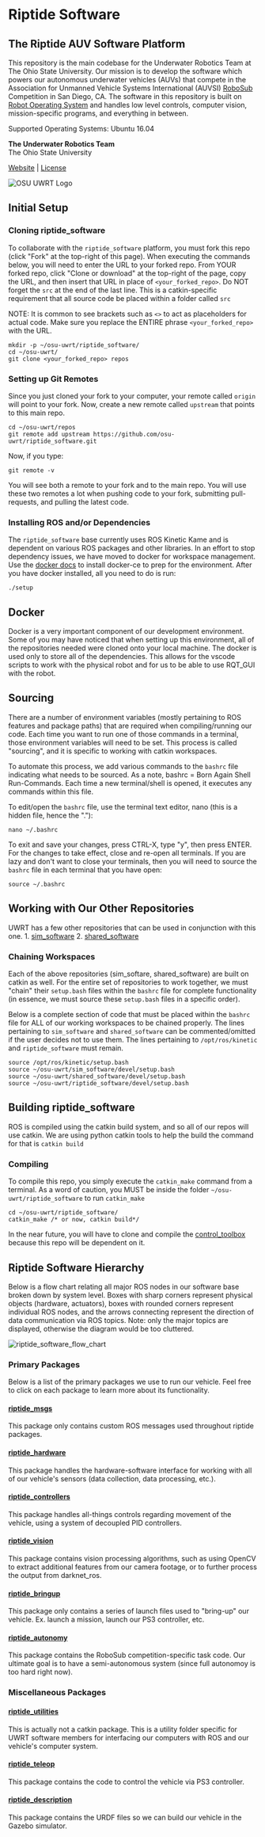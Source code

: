 # Riptide Software

## The Riptide AUV Software Platform

This repository is the main codebase for the Underwater Robotics Team at The Ohio State University. Our mission is to develop the software which powers our autonomous underwater vehicles \(AUVs\) that compete in the Association for Unmanned Vehicle Systems International \(AUVSI\) [RoboSub](https://robonation.org/programs/robosub/) Competition in San Diego, CA. The software in this repository is built on [Robot Operating System](http://www.ros.org/) and handles low level controls, computer vision, mission-specific programs, and everything in between.

Supported Operating Systems: Ubuntu 16.04

**The Underwater Robotics Team**  
The Ohio State University

[Website](http://uwrt.club/) \| [License](https://github.com/osu-uwrt/riptide_software/tree/fac98cfa750df74dbb107f83064c3767e6346cc4/LICENSE/README.md)

![OSU UWRT Logo](.gitbook/assets/uwrt_logo_small.png)

## Initial Setup

### Cloning riptide\_software

To collaborate with the `riptide_software` platform, you must fork this repo \(click "Fork" at the top-right of this page\). When executing the commands below, you will need to enter the URL to your forked repo. From YOUR forked repo, click "Clone or download" at the top-right of the page, copy the URL, and then insert that URL in place of `<your_forked_repo>`. Do NOT forget the `src` at the end of the last line. This is a catkin-specific requirement that all source code be placed within a folder called `src`

NOTE: It is common to see brackets such as `<>` to act as placeholders for actual code. Make sure you replace the ENTIRE phrase `<your_forked_repo>` with the URL.

```text
mkdir -p ~/osu-uwrt/riptide_software/
cd ~/osu-uwrt/
git clone <your_forked_repo> repos
```

### Setting up Git Remotes

Since you just cloned your fork to your computer, your remote called `origin` will point to your fork. Now, create a new remote called `upstream` that points to this main repo.

```text
cd ~/osu-uwrt/repos
git remote add upstream https://github.com/osu-uwrt/riptide_software.git
```

Now, if you type:

```text
git remote -v
```

You will see both a remote to your fork and to the main repo. You will use these two remotes a lot when pushing code to your fork, submitting pull-requests, and pulling the latest code.

### Installing ROS and/or Dependencies

The `riptide_software` base currently uses ROS Kinetic Kame and is dependent on various ROS packages and other libraries. In an effort to stop dependency issues,
we have moved to docker for workspace management. Use the [docker docs](https://docs.docker.com/install/linux/docker-ce/ubuntu/) to install docker-ce to prep for the environment. After you have docker installed, all you need to do is run:
```
./setup

```

## Docker

Docker is a very important component of our development environment. Some of you may have noticed that when setting up this environment, all of the repositories needed were cloned onto your local machine. The docker is used only to store all of the dependencies. This allows for the vscode scripts to work with the physical robot and for us to be able to use RQT_GUI with the robot.

## Sourcing

There are a number of environment variables \(mostly pertaining to ROS features and package paths\) that are required when compiling/running our code. Each time you want to run one of those commands in a terminal, those environment variables will need to be set. This process is called "sourcing", and it is specific to working with catkin workspaces.

To automate this process, we add various commands to the `bashrc` file indicating what needs to be sourced. As a note, bashrc = Born Again Shell Run-Commands. Each time a new terminal/shell is opened, it executes any commands within this file.

To edit/open the `bashrc` file, use the terminal text editor, nano \(this is a hidden file, hence the "."\):

```text
nano ~/.bashrc
```

To exit and save your changes, press CTRL-X, type "y", then press ENTER. For the changes to take effect, close and re-open all terminals. If you are lazy and don't want to close your terminals, then you will need to source the `bashrc` file in each terminal that you have open:

```text
source ~/.bashrc
```

## Working with Our Other Repositories

UWRT has a few other repositories that can be used in conjunction with this one. 1. [sim\_software](https://github.com/osu-uwrt/sim_software) 2. [shared\_software](https://github.com/osu-uwrt/shared_software)

### Chaining Workspaces

Each of the above repositories \(sim\_softare, shared\_software\) are built on catkin as well. For the entire set of repositories to work together, we must "chain" their `setup.bash` files within the `bashrc` file for complete functionality \(in essence, we must source these `setup.bash` files in a specific order\).

Below is a complete section of code that must be placed within the `bashrc` file for ALL of our working workspaces to be chained properly. The lines pertaining to `sim_software` and `shared_software` can be commented/omitted if the user decides not to use them. The lines pertaining to `/opt/ros/kinetic` and `riptide_software` must remain.

```text
source /opt/ros/kinetic/setup.bash
source ~/osu-uwrt/sim_software/devel/setup.bash
source ~/osu-uwrt/shared_software/devel/setup.bash
source ~/osu-uwrt/riptide_software/devel/setup.bash
```

## Building riptide\_software

ROS is compiled using the catkin build system, and so all of our repos will use catkin. We are using python catkin tools to help the build the command for that is `catkin build`

### Compiling

To compile this repo, you simply execute the `catkin_make` command from a terminal. As a word of caution, you MUST be inside the folder `~/osu-uwrt/riptide_software` to run `catkin_make` 

```text
cd ~/osu-uwrt/riptide_software/
catkin_make /* or now, catkin build*/
```

In the near future, you will have to clone and compile the [control\_toolbox](https://github.com/osu-uwrt/control_toolbox) because this repo will be dependent on it.

## Riptide Software Hierarchy

Below is a flow chart relating all major ROS nodes in our software base broken down by system level. Boxes with sharp corners represent physical objects \(hardware, actuators\), boxes with rounded corners represent individual ROS nodes, and the arrows connecting represent the direction of data communication via ROS topics. Note: only the major topics are displayed, otherwise the diagram would be too cluttered.

![riptide\_software\_flow\_chart](.gitbook/assets/riptide_software_stack_full.png)

### Primary Packages

Below is a list of the primary packages we use to run our vehicle. Feel free to click on each package to learn more about its functionality.

#### [riptide\_msgs](https://github.com/osu-uwrt/riptide_software/tree/master/riptide_msgs)

This package only contains custom ROS messages used throughout riptide packages.

#### [riptide\_hardware](https://github.com/osu-uwrt/riptide_software/tree/master/riptide_hardware)

This package handles the hardware-software interface for working with all of our vehicle's sensors \(data collection, data processing, etc.\).

#### [riptide\_controllers](https://github.com/osu-uwrt/riptide_software/tree/master/riptide_controllers)

This package handles all-things controls regarding movement of the vehicle, using a system of decoupled PID controllers.

#### [riptide\_vision](https://github.com/osu-uwrt/riptide_software/tree/master/riptide_vision)

This package contains vision processing algorithms, such as using OpenCV to extract additional features from our camera footage, or to further process the output from darknet\_ros.

#### [riptide\_bringup](https://github.com/osu-uwrt/riptide_software/tree/master/riptide_bringup)

This package only contains a series of launch files used to "bring-up" our vehicle. Ex. launch a mission, launch our PS3 controller, etc.

#### [riptide\_autonomy](https://github.com/osu-uwrt/riptide_software/tree/master/riptide_autonomy)

This package contains the RoboSub competition-specific task code. Our ultimate goal is to have a semi-autonomous system \(since full autonomoy is too hard right now\).

### Miscellaneous Packages

#### [riptide\_utilities](https://github.com/osu-uwrt/riptide_software/tree/master/riptide_utilities)

This is actually not a catkin package. This is a utility folder specific for UWRT software members for interfacing our computers with ROS and our vehicle's computer system.

#### [riptide\_teleop](https://github.com/osu-uwrt/riptide_software/tree/master/riptide_teleop)

This package contains the code to control the vehicle via PS3 controller.

#### [riptide\_description](https://github.com/osu-uwrt/riptide_software/tree/master/riptide_description)

This package contains the URDF files so we can build our vehicle in the Gazebo simulator.

